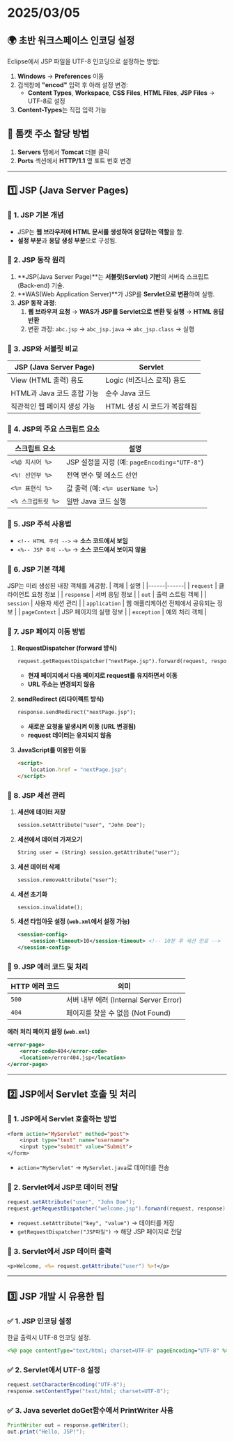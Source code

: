 
# 2025/03/05

## 🌍 초반 워크스페이스 인코딩 설정
Eclipse에서 JSP 파일을 UTF-8 인코딩으로 설정하는 방법:
1. **Windows** → **Preferences** 이동
2. 검색창에 **"encod"** 입력 후 아래 설정 변경:
   - **Content Types**, **Workspace**, **CSS Files**, **HTML Files**, **JSP Files** → UTF-8로 설정
3. **Content-Types**는 직접 입력 가능

## 🚀 톰캣 주소 할당 방법
1. **Servers** 탭에서 **Tomcat** 더블 클릭
2. **Ports** 섹션에서 **HTTP/1.1** 옆 포트 번호 변경

---

## 1️⃣ JSP (Java Server Pages)

### 📌 1. JSP 기본 개념
- JSP는 **웹 브라우저에 HTML 문서를 생성하여 응답하는 역할**을 함.
- **설정 부분**과 **응답 생성 부분**으로 구성됨.

### 📌 2. JSP 동작 원리
1. **JSP(Java Server Page)**는 **서블릿(Servlet) 기반**의 서버측 스크립트(Back-end) 기술.
2. **WAS(Web Application Server)**가 JSP를 **Servlet으로 변환**하여 실행.
3. **JSP 동작 과정**:
   1. **웹 브라우저 요청** → **WAS가 JSP를 Servlet으로 변환 및 실행** → **HTML 응답 반환**
   2. 변환 과정: `abc.jsp` → `abc_jsp.java` → `abc_jsp.class` → 실행

### 📌 3. JSP와 서블릿 비교
| JSP (Java Server Page) | Servlet |
|------------------------|---------|
| View (HTML 출력) 용도 | Logic (비즈니스 로직) 용도 |
| HTML과 Java 코드 혼합 가능 | 순수 Java 코드 |
| 직관적인 웹 페이지 생성 가능 | HTML 생성 시 코드가 복잡해짐 |

### 📌 4. JSP의 주요 스크립트 요소
| 스크립트 요소 | 설명 |
|-------------|------|
| `<%@ 지시어 %>` | JSP 설정을 지정 (예: `pageEncoding="UTF-8"`) |
| `<%! 선언부 %>` | 전역 변수 및 메소드 선언 |
| `<%= 표현식 %>` | 값 출력 (예: `<%= userName %>`) |
| `<% 스크립트릿 %>` | 일반 Java 코드 실행 |

### 📌 5. JSP 주석 사용법
- `<!-- HTML 주석 -->` → **소스 코드에서 보임**
- `<%-- JSP 주석 --%>` → **소스 코드에서 보이지 않음**

### 📌 6. JSP 기본 객체
JSP는 미리 생성된 내장 객체를 제공함.
| 객체 | 설명 |
|------|------|
| `request` | 클라이언트 요청 정보 |
| `response` | 서버 응답 정보 |
| `out` | 출력 스트림 객체 |
| `session` | 사용자 세션 관리 |
| `application` | 웹 애플리케이션 전체에서 공유되는 정보 |
| `pageContext` | JSP 페이지의 실행 정보 |
| `exception` | 예외 처리 객체 |

### 📌 7. JSP 페이지 이동 방법
1. **RequestDispatcher (forward 방식)**
   ```jsp
   request.getRequestDispatcher("nextPage.jsp").forward(request, response);
   ```
   - **현재 페이지에서 다음 페이지로 request를 유지하면서 이동**
   - **URL 주소는 변경되지 않음**

2. **sendRedirect (리다이렉트 방식)**
   ```jsp
   response.sendRedirect("nextPage.jsp");
   ```
   - **새로운 요청을 발생시켜 이동 (URL 변경됨)**
   - **request 데이터는 유지되지 않음**

3. **JavaScript를 이용한 이동**
   ```html
   <script>
       location.href = "nextPage.jsp";
   </script>
   ```

### 📌 8. JSP 세션 관리
1. **세션에 데이터 저장**  
   ```jsp
   session.setAttribute("user", "John Doe");
   ```
2. **세션에서 데이터 가져오기**  
   ```jsp
   String user = (String) session.getAttribute("user");
   ```
3. **세션 데이터 삭제**  
   ```jsp
   session.removeAttribute("user");
   ```
4. **세션 초기화**  
   ```jsp
   session.invalidate();
   ```
5. **세션 타임아웃 설정 (`web.xml`에서 설정 가능)**  
   ```xml
   <session-config>
       <session-timeout>10</session-timeout> <!-- 10분 후 세션 만료 -->
   </session-config>
   ```

### 📌 9. JSP 에러 코드 및 처리
| HTTP 에러 코드 | 의미 |
|--------------|------|
| `500` | 서버 내부 에러 (Internal Server Error) |
| `404` | 페이지를 찾을 수 없음 (Not Found) |

**에러 처리 페이지 설정 (`web.xml`)**
```xml
<error-page>
    <error-code>404</error-code>
    <location>/error404.jsp</location>
</error-page>
```

---

## 2️⃣ JSP에서 Servlet 호출 및 처리

### 📌 1. JSP에서 Servlet 호출하는 방법
```jsp
<form action="MyServlet" method="post">
    <input type="text" name="username">
    <input type="submit" value="Submit">
</form>
```
- `action="MyServlet"` → `MyServlet.java`로 데이터를 전송

### 📌 2. Servlet에서 JSP로 데이터 전달
```java
request.setAttribute("user", "John Doe");
request.getRequestDispatcher("welcome.jsp").forward(request, response);
```
- `request.setAttribute("key", "value")` → 데이터를 저장  
- `getRequestDispatcher("JSP파일")` → 해당 JSP 페이지로 전달

### 📌 3. Servlet에서 JSP 데이터 출력
```jsp
<p>Welcome, <%= request.getAttribute("user") %>!</p>
```

---

## 3️⃣ JSP 개발 시 유용한 팁

### ✅ **1. JSP 인코딩 설정**
한글 출력시 UTF-8 인코딩 설정.
```jsp
<%@ page contentType="text/html; charset=UTF-8" pageEncoding="UTF-8" %>
```

### ✅ **2. Servlet에서 UTF-8 설정**
```java
request.setCharacterEncoding("UTF-8");
response.setContentType("text/html; charset=UTF-8");
```

### ✅ **3. Java severlet doGet함수에서 PrintWriter 사용**
```java
PrintWriter out = response.getWriter();
out.print("Hello, JSP!");
```
  
